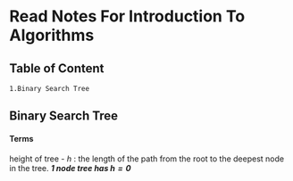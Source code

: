 # Read Notes For Introduction To Algorithms

## Table of Content
    1.Binary Search Tree
    
    
## Binary Search Tree

#### Terms

height of tree - $h$ : the length of the path from the root to the deepest node in the tree. ***1 node tree has $h = 0$***

